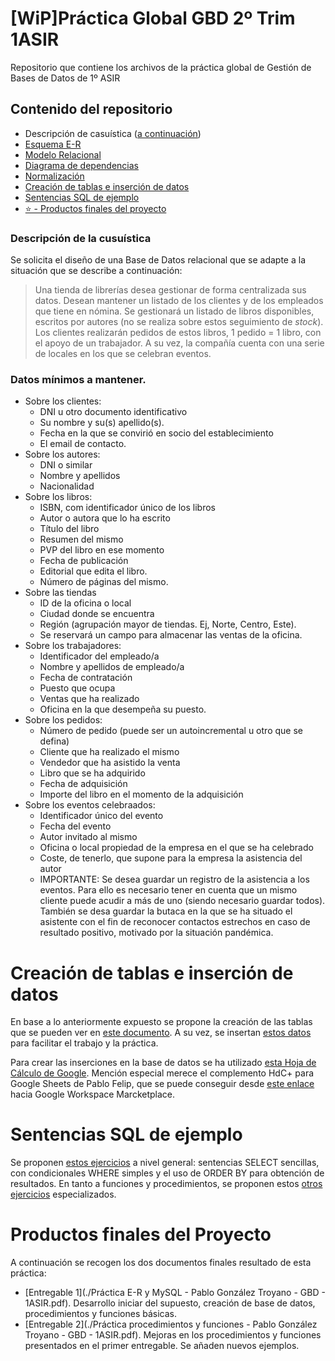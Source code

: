 # [WiP]Práctica Global GBD 2º Trim 1ASIR
Repositorio que contiene los archivos de la práctica global de Gestión de Bases de Datos de 1º ASIR

## Contenido del repositorio
 - Descripción de casuística ([a continuación](#descripción-de-la-cusuística))
 - [Esquema E-R](https://github.com/gonzaleztroyano/asir1-gbd-practicaglobal/raw/main/DiagramaEntidadRelacion.png)
 - [Modelo Relacional](./ModeloRelacional.pdf)
 - [Diagrama de dependencias](./Dependencias.pdf)
 - [Normalización](./Normalización.pdf)
 - [Creación de tablas e inserción de datos](#Creación-de-tablas-e-inserción-de-datos)
 - [Sentencias SQL de ejemplo](#Sentencias-SQL-de-ejemplo)
 - [⭐ - Productos finales del proyecto](#Productos-finales-del-Proyecto)

### Descripción de la cusuística
Se solicita el diseño de una Base de Datos relacional que se adapte a la situación que se describe a continuación:
> Una tienda de librerías desea gestionar de forma centralizada sus datos. 
> Desean mantener un listado de los clientes y de los empleados que tiene en nómina. Se gestionará un listado de libros disponibles, escritos por autores (no se realiza sobre estos seguimiento de *stock*). Los clientes realizarán pedidos de estos libros, 1 pedido = 1 libro, con el apoyo de un trabajador. 
> A su vez, la compañía cuenta con una serie de locales en los que se celebran eventos. 

### Datos mínimos a mantener.
 - Sobre los clientes:
   - DNI u otro documento identificativo
   - Su nombre y su(s) apellido(s).
   - Fecha en la que se convirió en socio del establecimiento
   - El email de contacto.
 - Sobre los autores:
   - DNI o similar
   - Nombre y apellidos
   - Nacionalidad
- Sobre los libros:
  - ISBN, com identificador único de los libros
  - Autor o autora que lo ha escrito
  - Título del libro
  - Resumen del mismo
  - PVP del libro en ese momento
  - Fecha de publicación
  - Editorial que edita el libro. 
  - Número de páginas del mismo.
- Sobre las tiendas
  - ID de la oficina o local
  - Ciudad donde se encuentra
  - Región (agrupación mayor de tiendas. Ej, Norte, Centro, Este).
  - Se reservará un campo para almacenar las ventas de la oficina.
- Sobre los trabajadores:
  - Identificador del empleado/a
  - Nombre y apellidos de empleado/a
  - Fecha de contratación
  - Puesto que ocupa
  - Ventas que ha realizado
  - Oficina en la que desempeña su puesto. 
- Sobre los pedidos:
  - Número de pedido (puede ser un autoincremental u otro que se defina)
  - Cliente que ha realizado el mismo
  - Vendedor que ha asistido la venta
  - Libro que se ha adquirido
  - Fecha de adquisición
  - Importe del libro en el momento de la adquisición
- Sobre los eventos celebraados:
  - Identificador único del evento
  - Fecha del evento
  - Autor invitado al mismo
  - Oficina o local propiedad de la empresa en el que se ha celebrado
  - Coste, de tenerlo, que supone para la empresa la asistencia del autor
  - IMPORTANTE: Se desea guardar un registro de la asistencia a los eventos. Para ello es necesario tener en cuenta que un mismo cliente puede acudir a más de uno (siendo necesario guardar todos). También se desa guardar la butaca en la que se ha situado el asistente con el fin de reconocer contactos estrechos en caso de resultado positivo, motivado por la situación pandémica.  


# Creación de tablas e inserción de datos
En base a lo anteriormente expuesto se propone la creación de las tablas que se pueden ver en [este documento](./creacion_tablas-libros.txt).
A su vez, se insertan [estos datos](./inserciones-libros.txt) para facilitar el trabajo y la práctica. 

Para crear las inserciones en la base de datos se ha utilizado [esta Hoja de Cálculo de Google](https://docs.google.com/spreadsheets/d/e/2PACX-1vRTuZgZKcHg35HDMT9gsCXMrqt1-WcHcI21dyb-phopM0MM-CRkt8QwqzMp2MkmdpS7h2i5SHkEiioN/pubhtml). Mención especial merece el complemento HdC+ para Google Sheets de Pablo Felip, que se puede conseguir desde [este enlace](https://workspace.google.com/marketplace/app/hdc+/410659432888) hacia Google Workspace Marcketplace.


# Sentencias SQL de ejemplo
Se proponen [estos ejercicios](./SentenciasSQL-1.pdf) a nivel general: sentencias SELECT sencillas, con condicionales WHERE simples y el uso de ORDER BY para obtención de resultados. 
En tanto a funciones y procedimientos, se proponen estos [otros ejercicios](./SentenciasSQL-2.pdf) especializados. 

# Productos finales del Proyecto
A continuación se recogen los dos documentos finales resultado de esta práctica:
 - [Entregable 1](./Práctica E-R y MySQL - Pablo González Troyano - GBD - 1ASIR.pdf). Desarrollo iniciar del supuesto, creación de base de datos, procedimientos y funciones básicas.
 - [Entregable 2](./Práctica procedimientos y funciones - Pablo González Troyano - GBD - 1ASIR.pdf). Mejoras en los procedimientos y funciones presentados en el primer entregable. Se añaden nuevos ejemplos. 
